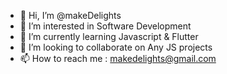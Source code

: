 - 👋 Hi, I’m @makeDelights
- 👀 I’m interested in Software Development
- 🌱 I’m currently learning Javascript & Flutter
- 💞️ I’m looking to collaborate on Any JS projects
- 📫 How to reach me : makedelights@gmail.com

<!---
makeDelights/makeDelights is a ✨ special ✨ repository because its `README.md` (this file) appears on your GitHub profile.
You can click the Preview link to take a look at your changes.
--->
